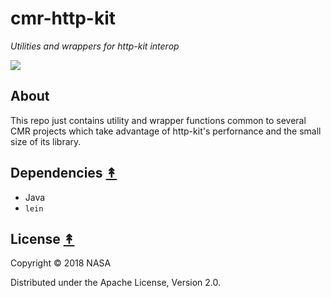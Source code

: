 # cmr-http-kit

*Utilities and wrappers for http-kit interop*

[![][logo]][logo]


## About

This repo just contains utility and wrapper functions common to several CMR
projects which take advantage of http-kit's perfornance and the small size of
its library.


## Dependencies [&#x219F;](#contents)

* Java
* `lein`


## License [&#x219F;](#contents)

Copyright © 2018 NASA

Distributed under the Apache License, Version 2.0.


<!-- Named page links below: /-->

[logo]: https://avatars2.githubusercontent.com/u/32934967?s=200&v=4
